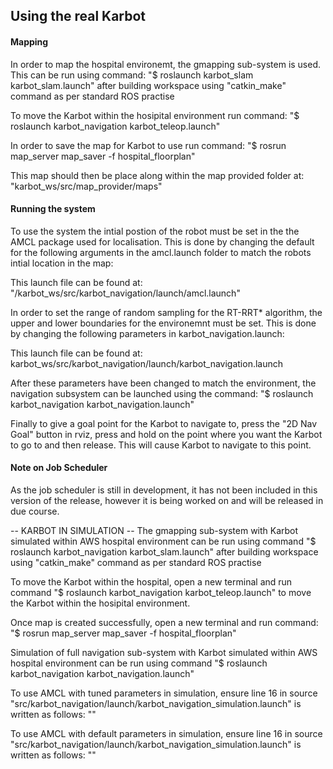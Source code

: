 
## Using the real Karbot 

#### Mapping
In order to map the hospital environemt, the gmapping sub-system is used. This can be run using command:
"$ roslaunch karbot_slam karbot_slam.launch"
after building workspace using "catkin_make" command as per standard ROS practise

To move the Karbot within the hosipital environment run command:
"$ roslaunch karbot_navigation karbot_teleop.launch"

In order to save the map for Karbot to use run command:
"$ rosrun map_server map_saver -f hospital_floorplan"

This map should then be place along within the map provided folder at:
"karbot_ws/src/map_provider/maps"

#### Running the system
To use the system the intial postion of the robot must be set in the the AMCL package used for localisation. This is done by changing the default for the following arguments in the amcl.launch folder to match the robots intial location in the map:

  <arg name="initial_pose_x" default="12"/>
  <arg name="initial_pose_y" default="15"/>
  <arg name="initial_pose_a" default="0"/>
  
This launch file can be found at:
"/karbot_ws/src/karbot_navigation/launch/amcl.launch"

In order to set the range of random sampling for the RT-RRT* algorithm, the upper and lower boundaries for the environemnt must be set. This is done by changing the following parameters in karbot_navigation.launch:

   <param name="upper_x" type="double" value="32" />
   <param name="lower_x" type="double" value="7" />
   <param name="upper_y" type="double" value="64" />
   <param name="lower_y" type="double" value="7" />
   
This launch file can be found at:
karbot_ws/src/karbot_navigation/launch/karbot_navigation.launch

After these parameters have been changed to match the environment, the navigation subsystem can be launched using the command:
"$ roslaunch karbot_navigation karbot_navigation.launch"

Finally to give a goal point for the Karbot to navigate to, press the "2D Nav Goal" button in rviz, press and hold on the point where you want the Karbot to go to and then release. This will cause Karbot to navigate to this point.

#### Note on Job Scheduler
As the job scheduler is still in development, it has not been included in this version of the release, however it is being worked on and will be released in due course.

-- KARBOT IN SIMULATION --
The gmapping sub-system with Karbot simulated within AWS hospital environment can be run using command
"$ roslaunch karbot_navigation karbot_slam.launch"
after building workspace using "catkin_make" command as per standard ROS practise

To move the Karbot within the hospital, open a new terminal and run command 
"$ roslaunch karbot_navigation karbot_teleop.launch"
to move the Karbot within the hosipital environment.

Once map is created successfully, open a new terminal and run command:
"$ rosrun map_server map_saver -f hospital_floorplan"

Simulation of full navigation sub-system with Karbot simulated within AWS hospital environment can be run using command 
"$ roslaunch karbot_navigation karbot_navigation.launch"

To use AMCL with tuned parameters in simulation, ensure line 16 in source "src/karbot_navigation/launch/karbot_navigation_simulation.launch" is written as follows:
"<include file="$(find karbot_navigation)/launch/amcl.launch"/>"

To use AMCL with default parameters in simulation, ensure line 16 in source "src/karbot_navigation/launch/karbot_navigation_simulation.launch" is written as follows:
"<include file="$(find karbot_localization)/launch/amcl.launch"/>"

